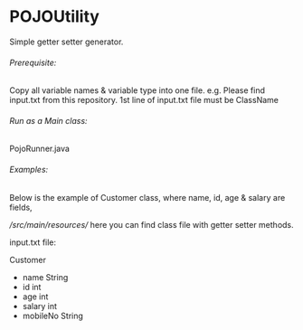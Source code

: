 # POJOUtility
Simple getter setter generator.

###### Prerequisite:
Copy all variable names & variable type into one file.
e.g. Please find input.txt from this repository.
1st line of input.txt file must be ClassName

###### Run as a Main class:
PojoRunner.java

###### Examples:
Below is the example of Customer class, where name, id, age & salary are fields,

_/src/main/resources/_ here you can find class file with getter setter methods.

input.txt file:

Customer
* name String
* id int
* age int
* salary int
* mobileNo String
  

